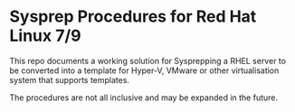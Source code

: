 # Sysprep Procedures for Red Hat Linux 7/9

This repo documents a working solution for Sysprepping a RHEL server to be converted into a template for Hyper-V, VMware or other virtualisation system that supports templates. 

The procedures are not all inclusive and may be expanded in the future. 

